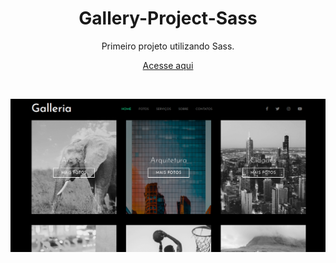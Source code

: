 
<h1 align="center">Gallery-Project-Sass</h1>


 <p align="center">Primeiro projeto utilizando Sass.</p>
 <p align="center"><a href="https://marlleyck.github.io/Gallery-Project-Sass/" target="_blank">Acesse aqui</a></p>

<br>

<p align="center"><img src="screenshots/screenshot.png" alt="screenshot"/></p>
